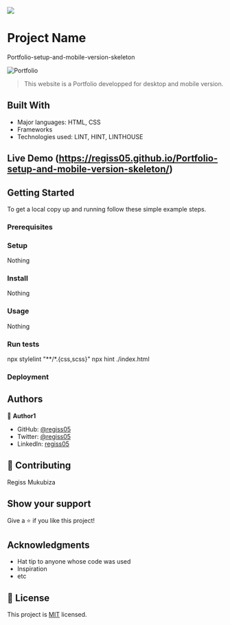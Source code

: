![](https://img.shields.io/badge/Microverse-blueviolet)

# Project Name
Portfolio-setup-and-mobile-version-skeleton


![Portfolio](https://user-images.githubusercontent.com/38294716/154955357-0ee29e2a-7683-4ccd-b5f9-29c868f4dee2.png)


> This website is a Portfolio developped for desktop and mobile version.


## Built With

- Major languages: HTML, CSS
- Frameworks
- Technologies used: LINT, HINT, LINTHOUSE

## Live Demo (https://regiss05.github.io/Portfolio-setup-and-mobile-version-skeleton/)

## Getting Started

To get a local copy up and running follow these simple example steps.

### Prerequisites

### Setup
Nothing

### Install
Nothing

### Usage
Nothing

### Run tests
npx stylelint "**/*.{css,scss}"
npx hint ./index.html 

### Deployment



## Authors

👤 **Author1**

- GitHub: [@regiss05](https://github.com/Regiss05)
- Twitter: [@regiss05](https://twitter.com/regissmukubiza)
- LinkedIn: [regiss05](https://www.linkedin.com/in/regiss-mukubiza-1bab841b3/)

## 🤝 Contributing

Regiss Mukubiza

## Show your support

Give a ⭐️ if you like this project!

## Acknowledgments

- Hat tip to anyone whose code was used
- Inspiration
- etc

## 📝 License

This project is [MIT](./MIT.md) licensed.
